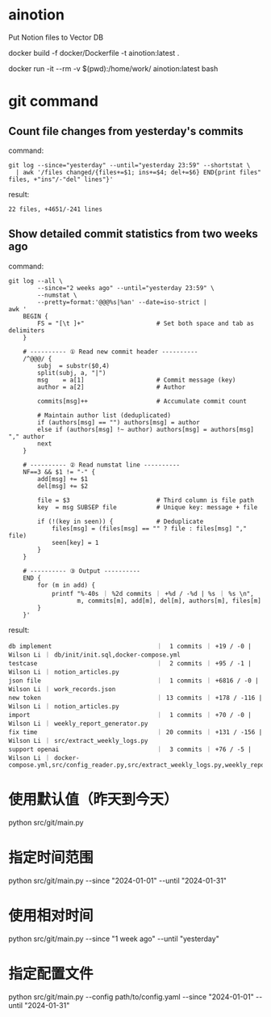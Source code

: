 # ainotion
Put Notion files to Vector DB

docker build -f docker/Dockerfile -t ainotion:latest .   

docker run -it --rm -v $(pwd):/home/work/ ainotion:latest bash

# git command
## Count file changes from yesterday's commits
command:
```
git log --since="yesterday" --until="yesterday 23:59" --shortstat \
  | awk '/files changed/{files+=$1; ins+=$4; del+=$6} END{print files" files, +"ins"/-"del" lines"}'
```
result:
```
22 files, +4651/-241 lines
```


## Show detailed commit statistics from two weeks ago
command:
```
git log --all \
        --since="2 weeks ago" --until="yesterday 23:59" \
        --numstat \
        --pretty=format:'@@@%s|%an' --date=iso-strict |
awk '
    BEGIN {
        FS = "[\t ]+"                    # Set both space and tab as delimiters
    }

    # ---------- ① Read new commit header ----------
    /^@@@/ {
        subj  = substr($0,4)
        split(subj, a, "|")
        msg    = a[1]                    # Commit message (key)
        author = a[2]                    # Author

        commits[msg]++                   # Accumulate commit count

        # Maintain author list (deduplicated)
        if (authors[msg] == "") authors[msg] = author
        else if (authors[msg] !~ author) authors[msg] = authors[msg] "," author
        next
    }

    # ---------- ② Read numstat line ----------
    NF==3 && $1 != "-" {
        add[msg] += $1
        del[msg] += $2

        file = $3                        # Third column is file path
        key  = msg SUBSEP file           # Unique key: message + file

        if (!(key in seen)) {            # Deduplicate
            files[msg] = (files[msg] == "" ? file : files[msg] "," file)
            seen[key] = 1
        }
    }

    # ---------- ③ Output ----------
    END {
        for (m in add) {
            printf "%-40s ｜ %2d commits ｜ +%d / -%d | %s ｜ %s \n",
                   m, commits[m], add[m], del[m], authors[m], files[m]
        }
    }'
```
result:
```
db implement                             ｜  1 commits ｜ +19 / -0 | Wilson Li ｜ db/init/init.sql,docker-compose.yml 
testcase                                 ｜  2 commits ｜ +95 / -1 | Wilson Li ｜ notion_articles.py 
json file                                ｜  1 commits ｜ +6816 / -0 | Wilson Li ｜ work_records.json 
new token                                ｜ 13 commits ｜ +178 / -116 | Wilson Li ｜ notion_articles.py 
import                                   ｜  1 commits ｜ +70 / -0 | Wilson Li ｜ weekly_report_generator.py 
fix time                                 ｜ 20 commits ｜ +131 / -156 | Wilson Li ｜ src/extract_weekly_logs.py 
support openai                           ｜  3 commits ｜ +76 / -5 | Wilson Li ｜ docker-compose.yml,src/config_reader.py,src/extract_weekly_logs.py,weekly_report_generator.py 
```
# 使用默认值（昨天到今天）
python src/git/main.py

# 指定时间范围
python src/git/main.py --since "2024-01-01" --until "2024-01-31"

# 使用相对时间
python src/git/main.py --since "1 week ago" --until "yesterday"

# 指定配置文件
python src/git/main.py --config path/to/config.yaml --since "2024-01-01" --until "2024-01-31"

